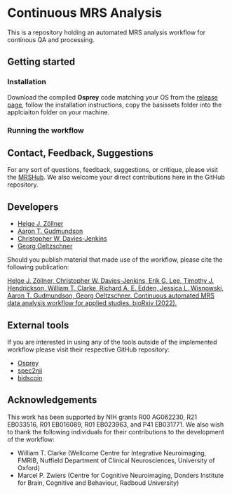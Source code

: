 # Continuous MRS Analysis
This is a repository holding an automated MRS analysis workflow for continous QA and processing.


## Getting started
### Installation

Download the compiled **Osprey** code matching your OS from the [release page]([https://github.com/schorschinho/osprey](https://github.com/HJZollner/ContinuousAnalysisMRS/releases)), follow the installation instructions, copy the basissets folder into the applciaiton folder on your machine.

### Running the workflow

## Contact, Feedback, Suggestions

For any sort of questions, feedback, suggestions, or critique, please visit the  [MRSHub](https://www.mrshub.org).
We also welcome your direct contributions here in the GitHub repository.

## Developers

- [Helge J. Zöllner](mailto:hzoelln2@jhu.edu)
- [Aaron T. Gudmundson](mailto:agudmun2@jhmi.edu)
- [Christopher W. Davies-Jenkins](cdavies9@jhmi.edu)
- [Georg Oeltzschner](mailto:goeltzs1@jhu.edu)

Should you publish material that made use of the workflow, please cite the following publication:

[Helge J. Zöllner, Christopher W. Davies-Jenkins, Erik G. Lee, Timothy J. Hendrickson, William T. Clarke, Richard A. E. Edden, Jessica L. Wisnowski, Aaron T. Gudmundson, Georg Oeltzschner. Continuous automated MRS data analysis workflow for applied studies. bioRxiv (2022).](https://doi.org/10.1101/2022.11.03.515056)

## External tools
If you are interested in using any of the tools outside of the implemented workflow please visit their respective GitHub repository:
- [Osprey](https://github.com/schorschinho/osprey)
- [spec2nii](https://github.com/wtclarke/spec2nii)
- [bidscoin](https://github.com/Donders-Institute/bidscoin)

## Acknowledgements

This work has been supported by NIH grants R00 AG062230, R21 EB033516, R01 EB016089, R01  EB023963, and P41 EB031771.
We also wish to thank the following individuals for their contributions to the
development of the workflow:

- William T. Clarke (Wellcome Centre for Integrative Neuroimaging, FMRIB, Nuffield Department of Clinical Neurosciences, University of Oxford)
- Marcel P. Zwiers (Centre for Cognitive Neuroimaging, Donders Institute for Brain, Cognitive and Behaviour, Radboud University)
